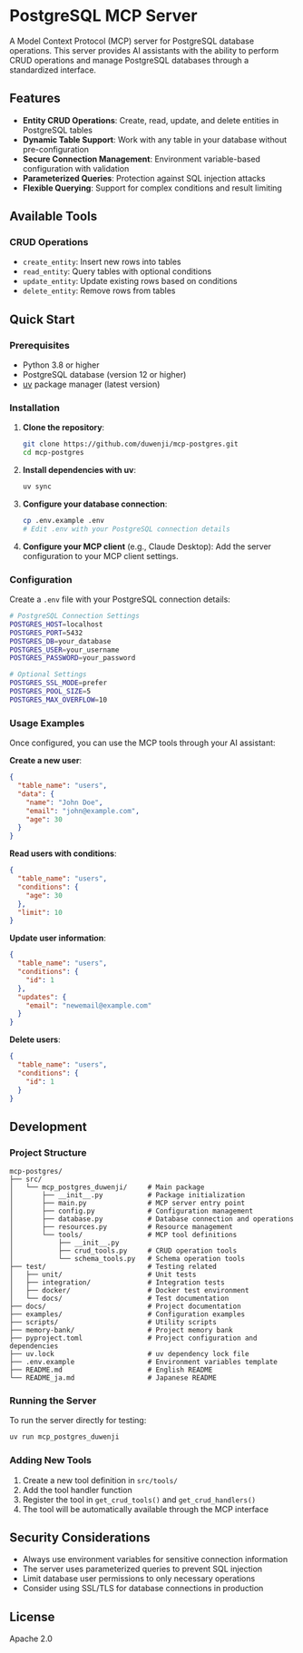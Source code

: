 # PostgreSQL MCP Server

A Model Context Protocol (MCP) server for PostgreSQL database operations. This server provides AI assistants with the ability to perform CRUD operations and manage PostgreSQL databases through a standardized interface.

## Features

- **Entity CRUD Operations**: Create, read, update, and delete entities in PostgreSQL tables
- **Dynamic Table Support**: Work with any table in your database without pre-configuration
- **Secure Connection Management**: Environment variable-based configuration with validation
- **Parameterized Queries**: Protection against SQL injection attacks
- **Flexible Querying**: Support for complex conditions and result limiting

## Available Tools

### CRUD Operations
- `create_entity`: Insert new rows into tables
- `read_entity`: Query tables with optional conditions
- `update_entity`: Update existing rows based on conditions
- `delete_entity`: Remove rows from tables

## Quick Start

### Prerequisites

- Python 3.8 or higher
- PostgreSQL database (version 12 or higher)
- [uv](https://github.com/astral-sh/uv) package manager (latest version)

### Installation

1. **Clone the repository**:
   ```bash
   git clone https://github.com/duwenji/mcp-postgres.git
   cd mcp-postgres
   ```

2. **Install dependencies with uv**:
   ```bash
   uv sync
   ```

3. **Configure your database connection**:
   ```bash
   cp .env.example .env
   # Edit .env with your PostgreSQL connection details
   ```

4. **Configure your MCP client** (e.g., Claude Desktop):
   Add the server configuration to your MCP client settings.

### Configuration

Create a `.env` file with your PostgreSQL connection details:

```bash
# PostgreSQL Connection Settings
POSTGRES_HOST=localhost
POSTGRES_PORT=5432
POSTGRES_DB=your_database
POSTGRES_USER=your_username
POSTGRES_PASSWORD=your_password

# Optional Settings
POSTGRES_SSL_MODE=prefer
POSTGRES_POOL_SIZE=5
POSTGRES_MAX_OVERFLOW=10
```

### Usage Examples

Once configured, you can use the MCP tools through your AI assistant:

**Create a new user**:
```json
{
  "table_name": "users",
  "data": {
    "name": "John Doe",
    "email": "john@example.com",
    "age": 30
  }
}
```

**Read users with conditions**:
```json
{
  "table_name": "users",
  "conditions": {
    "age": 30
  },
  "limit": 10
}
```

**Update user information**:
```json
{
  "table_name": "users",
  "conditions": {
    "id": 1
  },
  "updates": {
    "email": "newemail@example.com"
  }
}
```

**Delete users**:
```json
{
  "table_name": "users",
  "conditions": {
    "id": 1
  }
}
```

## Development

### Project Structure

```
mcp-postgres/
├── src/
│   └── mcp_postgres_duwenji/     # Main package
│       ├── __init__.py           # Package initialization
│       ├── main.py               # MCP server entry point
│       ├── config.py             # Configuration management
│       ├── database.py           # Database connection and operations
│       ├── resources.py          # Resource management
│       └── tools/                # MCP tool definitions
│           ├── __init__.py
│           ├── crud_tools.py     # CRUD operation tools
│           └── schema_tools.py   # Schema operation tools
├── test/                         # Testing related
│   ├── unit/                     # Unit tests
│   ├── integration/              # Integration tests
│   ├── docker/                   # Docker test environment
│   └── docs/                     # Test documentation
├── docs/                         # Project documentation
├── examples/                     # Configuration examples
├── scripts/                      # Utility scripts
├── memory-bank/                  # Project memory bank
├── pyproject.toml                # Project configuration and dependencies
├── uv.lock                       # uv dependency lock file
├── .env.example                  # Environment variables template
├── README.md                     # English README
└── README_ja.md                  # Japanese README
```

### Running the Server

To run the server directly for testing:

```bash
uv run mcp_postgres_duwenji
```

### Adding New Tools

1. Create a new tool definition in `src/tools/`
2. Add the tool handler function
3. Register the tool in `get_crud_tools()` and `get_crud_handlers()`
4. The tool will be automatically available through the MCP interface

## Security Considerations

- Always use environment variables for sensitive connection information
- The server uses parameterized queries to prevent SQL injection
- Limit database user permissions to only necessary operations
- Consider using SSL/TLS for database connections in production

## License

Apache 2.0
